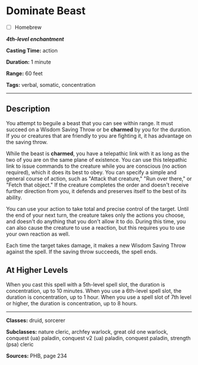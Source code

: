 # Dominate Beast

- [ ] Homebrew

***4th-level enchantment***

**Casting Time:** action

**Duration:** 1 minute

**Range:** 60 feet

**Tags:** verbal, somatic, concentration

---

## Description
You attempt to beguile a beast that you can see within range.
It must succeed on a Wisdom Saving Throw or be **charmed** by you for the duration.
If you or creatures that are friendly to you are fighting it, it has advantage on the saving throw.

While the beast is **charmed**, you have a telepathic link with it as long as the two of you are on the same plane of existence.
You can use this telepathic link to issue commands to the creature while you are conscious (no action required), which it does its best to obey.
You can specify a simple and general course of action, such as "Attack that creature," "Run over there," or "Fetch that object." If the creature completes the order and doesn't receive further direction from you, it defends and preserves itself to the best of its ability.

You can use your action to take total and precise control of the target.
Until the end of your next turn, the creature takes only the actions you choose, and doesn't do anything that you don't allow it to do.
During this time, you can also cause the creature to use a reaction, but this requires you to use your own reaction as well.

Each time the target takes damage, it makes a new Wisdom Saving Throw against the spell.
If the saving throw succeeds, the spell ends.

## At Higher Levels
When you cast this spell with a 5th-level spell slot, the duration is concentration, up to 10 minutes.
When you use a 6th-level spell slot, the duration is concentration, up to 1 hour.
When you use a spell slot of 7th level or higher, the duration is concentration, up to 8 hours.

---

**Classes:** druid, sorcerer

**Subclasses:** nature cleric, archfey warlock, great old one warlock, conquest (ua) paladin, conquest v2 (ua) paladin, conquest paladin, strength (psa) cleric

**Sources:** PHB, page 234
